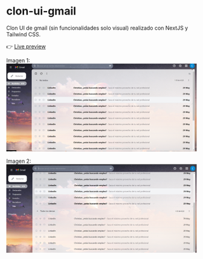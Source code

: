 # clon-ui-gmail
Clon UI de gmail (sin funcionalidades solo visual) realizado con NextJS y Tailwind CSS.

:point_right: [Live preview](https://clon-ui-gmail.vercel.app/)

Imagen 1:
![screenShot01](images/gmail-1.png)

Imagen 2:
![screenShot02](images/gmail-2.png)
